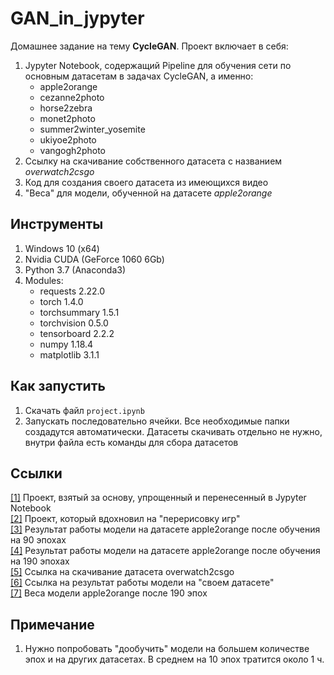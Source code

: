# GAN_in_jypyter

Домашнее задание на тему **CycleGAN**. Проект включает в себя:

1. Jypyter Notebook, содержащий Pipeline для обучения сети по основным 
датасетам в задачах CycleGAN, а именно:
    * apple2orange
    * cezanne2photo
    * horse2zebra
    * monet2photo
    * summer2winter_yosemite
    * ukiyoe2photo
    * vangogh2photo
2. Ссылку на скачивание собственного датасета с названием *overwatch2csgo*
3. Код для создания своего датасета из имеющихся видео
4. "Веса" для модели, обученной на датасете *apple2orange*

## Инструменты

1. Windows 10 (x64)
2. Nvidia CUDA (GeForce 1060 6Gb)
2. Python 3.7 (Anaconda3)
3. Modules:
    * requests                          2.22.0
    * torch                             1.4.0
    * torchsummary                      1.5.1
    * torchvision                       0.5.0
    * tensorboard                       2.2.2
    * numpy                             1.18.4
    * matplotlib                        3.1.1

## Как запустить

1. Скачать файл `project.ipynb`
2. Запускать последовательно ячейки. Все необходимые 
папки создадутся автоматически. Датасеты скачивать отдельно не нужно, 
внутри файла есть команды для сбора датасетов

## Ссылки

[[1]](https://github.com/hanyoseob/pytorch-CycleGAN) Проект, взятый за основу, упрощенный и перенесенный в Jypyter Notebook<br/>
[[2]](https://github.com/bendangnuksung/fortnite-pubg) Проект, который вдохновил на "перерисовку игр"<br/>
[[3]](https://jackssn.com/result/apple2orange/90epochs) Результат работы 
модели на датасете apple2orange после обучения на 90 эпохах<br/>
[[4]](https://jackssn.com/result/apple2orange/190epochs) Результат работы 
модели на датасете apple2orange после обучения на 190 эпохах<br/>
[[5]](https://jackssn.com/datasets/overwatch2csgo.zip) Ссылка на скачивание датасета overwatch2csgo<br/>
[[6]](https://jackssn.com/result/overwatch2csgo) Ссылка на результат работы модели на "своем датасете"<br/>
[[7]](https://jackssn.com/weights/apple2orange/model_epoch0190.pth) Веса модели apple2orange после 190 эпох

## Примечание

1. Нужно попробовать "дообучить" модели на большем количестве эпох 
и на других датасетах. В среднем на 10 эпох тратится около 1 ч.
